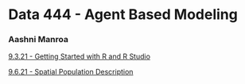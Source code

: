 # Data 444 - Agent Based Modeling 
### Aashni Manroa

[9.3.21 - Getting Started with R and R Studio](9_3.md)

[9.6.21 - Spatial Population Description](9_6.md)